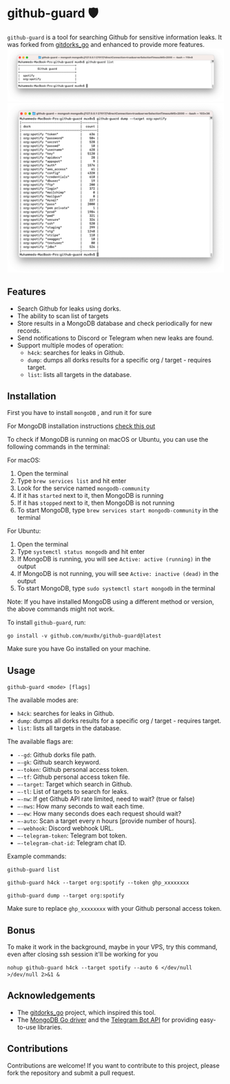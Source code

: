 # github-guard 🛡️

`github-guard` is a tool for searching Github for sensitive information leaks. It was forked from [gitdorks_go](https://github.com/damit5/gitdorks_go) and enhanced to provide more features.
![alt text](./static/1.png)
![alt text](./static/2.png)
## Features

- Search Github for leaks using dorks.
- The ability to scan list of targets
- Store results in a MongoDB database and check periodically for new records.
- Send notifications to Discord or Telegram when new leaks are found.
- Support multiple modes of operation:
    - `h4ck`: searches for leaks in Github.
    - `dump`: dumps all dorks results for a specific org / target - requires target.
    - `list`: lists all targets in the database.

## Installation

First you have to install `mongoDB` , and run it for sure

For MongoDB installation instructions [check this out](https://www.mongodb.com/docs/manual/administration/install-community/)

To check if MongoDB is running on macOS or Ubuntu, you can use the following commands in the terminal:

For macOS:

1. Open the terminal
2. Type `brew services list` and hit enter
3. Look for the service named `mongodb-community`
4. If it has `started` next to it, then MongoDB is running
5. If it has `stopped` next to it, then MongoDB is not running
6. To start MongoDB, type `brew services start mongodb-community` in the terminal

For Ubuntu:

1. Open the terminal
2. Type `systemctl status mongodb` and hit enter
3. If MongoDB is running, you will see `Active: active (running)` in the output
4. If MongoDB is not running, you will see `Active: inactive (dead)` in the output
5. To start MongoDB, type `sudo systemctl start mongodb` in the terminal

Note: If you have installed MongoDB using a different method or version, the above commands might not work.

To install `github-guard`, run:

```
go install -v github.com/mux0x/github-guard@latest
```

Make sure you have Go installed on your machine.

## Usage

```
github-guard <mode> [flags]
```

The available modes are:

- `h4ck`: searches for leaks in Github.
- `dump`: dumps all dorks results for a specific org / target - requires target.
- `list`: lists all targets in the database.

The available flags are:

- `--gd`: Github dorks file path.
- `—-gk`: Github search keyword.
- `—-token`: Github personal access token.
- `—-tf`: Github personal access token file.
- `—-target`: Target which search in Github.
- `—-tl`: List of targets to search for leaks.
- `—-nw`: If get Github API rate limited, need to wait? (true or false)
- `—-nws`: How many seconds to wait each time.
- `—-ew`: How many seconds does each request should wait?
- `—-auto`: Scan a target every n hours [provide number of hours].
- `—-webhook`: Discord webhook URL.
- `—-telegram-token`: Telegram bot token.
- `—-telegram-chat-id`: Telegram chat ID.

Example commands:

```
github-guard list
```

```
github-guard h4ck --target org:spotify --token ghp_xxxxxxxx
```

```
github-guard dump --target org:spotify
```

Make sure to replace `ghp_xxxxxxxx` with your Github personal access token.

## Bonus
To make it work in the background, maybe in your VPS, try this command, even after closing ssh session it'll be working for you
```
nohup github-guard h4ck --target spotify --auto 6 </dev/null >/dev/null 2>&1 &
```

## Acknowledgements

- The [gitdorks_go](https://github.com/damit5/gitdorks_go) project, which inspired this tool.
- The [MongoDB Go driver](https://github.com/mongodb/mongo-go-driver) and the [Telegram Bot API](https://core.telegram.org/bots/api) for providing easy-to-use libraries.

## Contributions

Contributions are welcome! If you want to contribute to this project, please fork the repository and submit a pull request.
